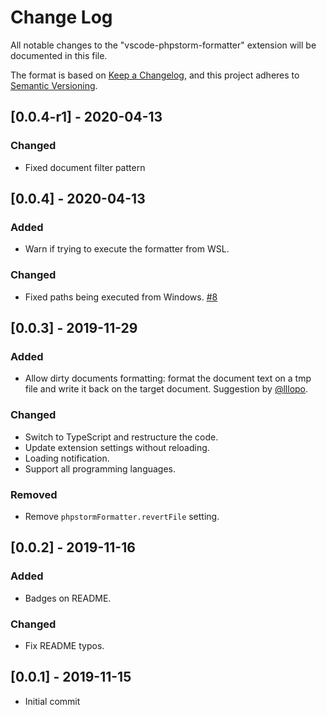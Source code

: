 # Change Log

All notable changes to the "vscode-phpstorm-formatter" extension will be documented in this file.

The format is based on [Keep a Changelog](https://keepachangelog.com/en/1.0.0/),
and this project adheres to [Semantic Versioning](https://semver.org/spec/v2.0.0.html).

<!-- ## [Unreleased] -->

## [0.0.4-r1] - 2020-04-13
### Changed
- Fixed document filter pattern

## [0.0.4] - 2020-04-13
### Added
- Warn if trying to execute the formatter from WSL.

### Changed
- Fixed paths being executed from Windows. [#8](https://github.com/animus-coop/vscode-phpstorm-formatter/issues/8)

## [0.0.3] - 2019-11-29
### Added
- Allow dirty documents formatting: format the document text on a tmp file and write it back on the target document. Suggestion by [@lllopo](https://github.com/lllopo).

### Changed
- Switch to TypeScript and restructure the code.
- Update extension settings without reloading.
- Loading notification.
- Support all programming languages.

### Removed
- Remove `phpstormFormatter.revertFile` setting.

## [0.0.2] - 2019-11-16
### Added
- Badges on README.

### Changed
- Fix README typos.

## [0.0.1] - 2019-11-15
- Initial commit